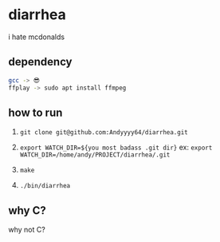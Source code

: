 # diarrhea
i hate mcdonalds

## dependency 

```bash
gcc -> 😎
ffplay -> sudo apt install ffmpeg
```

## how to run

1. `git clone git@github.com:Andyyyy64/diarrhea.git`

2. `export WATCH_DIR=${you most badass .git dir}`
	ex: `export WATCH_DIR=/home/andy/PROJECT/diarrhea/.git`
3. `make`
4. `./bin/diarrhea` 

## why C?
why not C?
